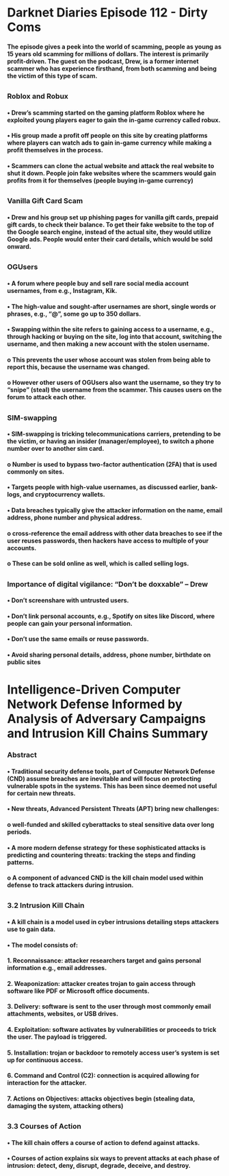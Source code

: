 # Darknet Diaries Episode 112 - Dirty Coms
#### The episode gives a peek into the world of scamming, people as young as 15 years old scamming for millions of dollars. The interest is primarily profit-driven. The guest on the podcast, Drew, is a former internet scammer who has experience firsthand, from both scamming and being the victim of this type of scam. 
##
### Roblox and Robux
#### •	Drew’s scamming started on the gaming platform Roblox where he exploited young players eager to gain the in-game currency called robux.
#### •	His group made a profit off people on this site by creating platforms where players can watch ads to gain in-game currency while making a profit themselves in the process.
#### •	Scammers can clone the actual website and attack the real website to shut it down. People join fake websites where the scammers would gain profits from it for themselves (people buying in-game currency)
##
### Vanilla Gift Card Scam
#### •	Drew and his group set up phishing pages for vanilla gift cards, prepaid gift cards, to check their balance. To get their fake website to the top of the Google search engine, instead of the actual site, they would utilize Google ads. People would enter their card details, which would be sold onward. 
##
### OGUsers
#### •	A forum where people buy and sell rare social media account usernames, from e.g., Instagram, Kik. 
#### •	The high-value and sought-after usernames are short, single words or phrases, e.g., “@”, some go up to 350 dollars. 
#### •	Swapping within the site refers to gaining access to a username, e.g., through hacking or buying on the site, log into that account, switching the username, and then making a new account with the stolen username. 
####        o	This prevents the user whose account was stolen from being able to report this, because the username was changed. 
####     o	However other users of OGUsers also want the username, so they try to “snipe” (steal) the username from the scammer. This causes users on the forum to             attack each other.
##
### SIM-swapping
#### •	SIM-swapping is tricking telecommunications carriers, pretending to be the victim, or having an insider (manager/employee), to switch a phone number over to another sim card. 
####     o	Number is used to bypass two-factor authentication (2FA) that is used commonly on sites. 
#### •	Targets people with high-value usernames, as discussed earlier, bank-logs, and cryptocurrency wallets.
#### •	Data breaches typically give the attacker information on the name, email address, phone number and physical address. 
####     o	cross-reference the email address with other data breaches to see if the user reuses passwords, then hackers have access to multiple of your accounts.
####     o	These can be sold online as well, which is called selling logs. 

##
### Importance of digital vigilance: “Don’t be doxxable” – Drew
#### •	Don’t screenshare with untrusted users.
#### •	Don’t link personal accounts, e.g., Spotify on sites like Discord, where people can gain your personal information.
#### •	Don’t use the same emails or reuse passwords.
#### •	Avoid sharing personal details, address, phone number, birthdate on public sites



##
# Intelligence-Driven Computer Network Defense Informed by Analysis of Adversary Campaigns and Intrusion Kill Chains Summary

### Abstract

#### •	Traditional security defense tools, part of Computer Network Defense (CND) assume breaches are inevitable and will focus on protecting vulnerable spots in the systems. This has been since deemed not useful for certain new threats.
#### •	New threats, Advanced Persistent Threats (APT) bring new challenges:
####     o	well-funded and skilled cyberattacks to steal sensitive data over long periods.
#### •	A more modern defense strategy for these sophisticated attacks is predicting and countering threats: tracking the steps and finding patterns.  
####     o	A component of advanced CND is the kill chain model used within defense to track attackers during intrusion.  

##  
### 3.2 Intrusion Kill Chain

#### •	A kill chain is a model used in cyber intrusions detailing steps attackers use to gain data.
#### •	The model consists of:
####     1.	Reconnaissance: attacker researchers target and gains personal information e.g., email addresses.
####     2.	Weaponization: attacker creates trojan to gain access through software like PDF or Microsoft office documents. 
####     3.	Delivery: software is sent to the user through most commonly email attachments, websites, or USB drives.
####     4.	Exploitation: software activates by vulnerabilities or proceeds to trick the user. The payload is triggered. 
####     5.	Installation: trojan or backdoor to remotely access user’s system is set up for continuous access.
####     6.	Command and Control (C2): connection is acquired allowing for interaction for the attacker. 
####     7.	Actions on Objectives: attacks objectives begin (stealing data, damaging the system, attacking others) 

##
### 3.3 Courses of Action

#### •	The kill chain offers a course of action to defend against attacks.
#### •	Courses of action explains six ways to prevent attacks at each phase of intrusion: detect, deny, disrupt, degrade, deceive, and destroy. 
